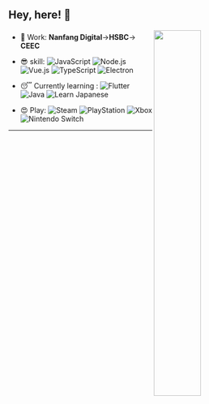 ## Hey, here! :wave:

[<img align="right" width="43%" src="https://github-readme-stats.vercel.app/api?username=pilipala233&show_icons=true&count_private=true&hide=prs&theme=default_repocard">]((https://metrics.lecoq.io/ouuan?template=classic))

### 
- 🤡 Work: **Nanfang Digital**->**HSBC**-> **CEEC**

- 😎 skill:
  ![JavaScript](https://img.shields.io/badge/-JavaScript-F7DF1E?style=flat&logo=javascript&logoColor=black)
  ![Node.js](https://img.shields.io/badge/-Node.js-339933?style=flat&logo=node.js&logoColor=white)
  ![Vue.js](https://img.shields.io/badge/-Vue.js-4FC08D?style=flat&logo=vuedotjs&logoColor=white)
  ![TypeScript](https://img.shields.io/badge/-TypeScript-3178C6?style=flat&logo=typescript&logoColor=white)
  ![Electron](https://img.shields.io/badge/-Electron-47848F?style=flat&logo=electron&logoColor=white)
- 😴 Currently learning :
  ![Flutter](https://img.shields.io/badge/-Flutter-02569B?style=flat&logo=flutter&logoColor=white)
  ![Java](https://img.shields.io/badge/Java-007396?style=flat)
  ![Learn Japanese](https://img.shields.io/badge/-Learn%20Japanese-ff69b4?style=flat)

- 😍 Play:
  ![Steam](https://img.shields.io/badge/-Steam-000000?style=flat&logo=steam&logoColor=white)
  ![PlayStation](https://img.shields.io/badge/-PlayStation-003791?style=flat&logo=playstation&logoColor=white)
  ![Xbox](https://img.shields.io/badge/-Xbox-107C10?style=flat&logo=xbox&logoColor=white)
  ![Nintendo Switch](https://img.shields.io/badge/-Nintendo%20Switch-E60012?style=flat&logo=nintendoswitch&logoColor=white)


---






